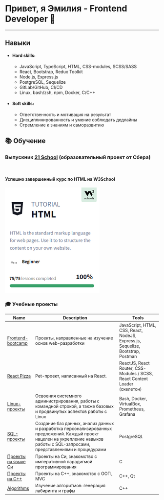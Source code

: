 # Привет, я Эмилия - Frontend Developer 💫

---

##  Навыки

- #### Hard skills:
  + JavaScript, TypeScript, HTML, CSS-modules, SCSS/SASS
  + React, Bootstrap, Redux Toolkit
  + Node.js, Express.js
  + PostgreSQL, Sequelize
  + GitLab/GitHub, CI/CD
  + Linux, bash/zsh, npm, Docker, C/C++


- #### Soft skills: 
    + Ответственность и мотивация на результат
    + Дисциплинированность и умение соблюдать дедлайны
    + Стремление к знаниям и саморазвитию

## 📚 Обучение
###  Выпускник [21 School](https://21-school.ru) (образовательный проект от Cбера)
<br>

#### Успешно завершенный курс по HTML на W3School <br>
![](images/html.PNG)


###  🎓 Учебные проекты
| Name                                                                            | Description                                                                                                                                                                        | Tools                                                                           |
|---------------------------------------------------------------------------------|------------------------------------------------------------------------------------------------------------------------------------------------------------------------------------|---------------------------------------------------------------------------------|
| [Frontend-bootcamp](https://github.com/shmoopella/FrontendBootcamp)                                                           | Проекты, направленные на изучение основ web-разработки                                                                                                                        | JavaScript, HTML, CSS, React, NodeJS, Express.js, Sequelize, Bootstrap, Postman |
|[React Pizza](https://github.com/shmoopella/ReactPizza)  |Pet-проект, написанный на React. | ReactJS, React Router, CSS-Modules / SCSS, React Content Loader (скелетон) |
| [Linux-проекты](https://github.com/shmoopella/Linux)                            | Освоения системного администрирования, работы с командной строкой, а также базовых и продвинутых аспектов работы с Linux                                                           | Bash, Docker, VirtualBox, Prometheus, Grafana                                   |
| [SQL-проекты](https://github.com/shmoopella/SQL)                                | Cоздание баз данных, анализ данных и разработка персонализированных предложений. Каждый проект нацелен на укрепление навыков работы с SQL-запросами, представлениями и процедурами | PostgreSQL                                                                      |
| [Проекты на языке Си](https://github.com/shmoopella/C-CPP/tree/main/C_projects) | Проекты на Си, знакомство с императивной парадигмой программирования                                                                                                               | С                                                                               |
| [Проекты на С++](https://github.com/shmoopella/C-CPP/tree/main/CPP_projects)    | Проекты на С++, знакомство с ООП, MVC                                                                                                                                              | C++, Qt                                                                         |
| [Algorithms](https://github.com/shmoopella/Algorithms)                          | Изучение алгоритмов: генерация лабиринта и графы                                                                                                                                   | C++                                                                             |



